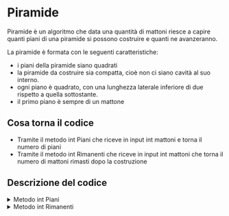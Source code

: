 # Piramide

Piramide è un algoritmo che data una quantità di mattoni riesce a capire quanti piani di una piramide si possono costruire e quanti ne avanzeranno.

La piramide è formata con le seguenti caratteristiche:

- i piani della piramide siano quadrati
- la piramide da costruire sia compatta, cioè non ci siano cavità al suo interno. 
- ogni piano è quadrato, con una lunghezza laterale inferiore di due rispetto a quella sottostante.
- il primo piano è sempre di un mattone

## Cosa torna il codice

- Tramite il metodo int Piani che riceve in input int mattoni e torna il numero di piani
- Tramite il metodo int Rimanenti che riceve in input int mattoni che torna il numero di mattoni rimasti dopo la costruzione

## Descrizione del codice

<details>
<summary>Metodo int Piani</summary>

```c#
public static int Piani( int mattoni )
{
    if(mattoni <= 0)
        return 0;
    
    bool flag = true;
    int piani = 0;
    int mattnec = 0;
    int matt = 1;

    while(flag)
    {
        flag = (Math.Pow((matt),2)) + mattnec <= mattoni ? true : false;
        
        if(flag){
            mattnec = mattnec + (int)(Math.Pow((matt),2));
            matt+=2;
            piani++;
        }
        
    }
    
    return piani;
}
```

Questo algoritmo calcola la quantità di piani che si possono costruire dati i mattoni
    
    Il codice e' composto principalmente da un while ed un if controllati dalla stessa flag.
    Il valore della flag cambia solo quando il valore dei mattoni temporanei e' superiore a quello dato e ogni volta che esegue l'if aggiunge 1 a piani.
</details>

<details>
<summary>Metodo int Rimanenti</summary>

```c#
public static int Rimanenti( int mattoni )
{
    if(mattoni <= 0)
        return 0;
            
    bool flag = true;
    int mattnec = 0;
    int matt = 1;

    while(flag)
    {
        flag = (Math.Pow((matt),2)) + mattnec <= mattoni ? true : false;
                
        if(flag){
            mattnec = mattnec + (int)(Math.Pow((matt),2));
            matt+=2;
        }        
    }

    return mattoni - mattnec;
}
```
Questo algoritmo calcola la quantità di mattoni rimanenti dopo aver costruito la piramide
    
    Il codice e' praticamente uguale a quello precedente solo che non viene utilizzata una variabile piani perche' non sarebbe necessaria.
    Conta i mattoni necessari che si possono costruire con i mattoni dati e dopo aver controllato quanti mattoni gli sono necessari, li sottrae dai mattoni dati
</details>
